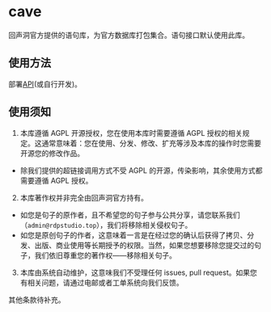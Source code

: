 # cave

回声洞官方提供的语句库，为官方数据库打包集合。语句接口默认使用此库。

## 使用方法

部署[API](https://github.com/echo-cave/v1)(或自行开发)。

## 使用须知

1. 本库遵循 AGPL 开源授权，您在使用本库时需要遵循 AGPL 授权的相关规定。这通常意味着：您在使用、分发、修改、扩充等涉及本库的操作时您需要开源您的修改作品。
*  除我们提供的超链接调用方式不受 AGPL 的开源，传染影响，其余使用方式都需要遵循 AGPL 授权。
2. 本库著作权并非完全由回声洞官方持有。
* 如您是句子的原作者，且不希望您的句子参与公共分享，请您联系我们（`admin@rdpstudio.top`），我们将移除相关侵权句子。
* 如您是原创句子的作者，这意味着一言是在经过您的确认后获得了拷贝、分发、出版、商业使用等长期授予的权限。当然，如果您想要移除您提交过的句子，我们依旧尊重您的著作权——移除相关句子。
3. 本库由系统自动维护，这意味我们不受理任何 issues, pull request。如果您有相关问题，请通过电邮或者工单系统向我们反馈。

其他条款待补充。
